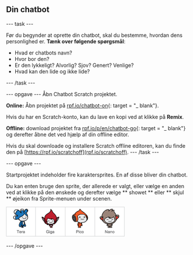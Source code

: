 ## Din chatbot

\--- task \---

Før du begynder at oprette din chatbot, skal du bestemme, hvordan dens personlighed er. **Tænk over følgende spørgsmål**:

+ Hvad er chatbots navn?
+ Hvor bor den?
+ Er den lykkeligt? Alvorlig? Sjov? Genert? Venlige?
+ Hvad kan den lide og ikke lide?

\--- /task \---

\--- opgave \--- Åbn Chatbot Scratch projektet.

**Online:** Åbn projektet på [rpf.io/chatbot-on](http://rpf.io/chatbot-on){: target = "_ blank"}.

Hvis du har en Scratch-konto, kan du lave en kopi ved at klikke på **Remix**.

**Offline:** download projektet fra [rpf.io/p/en/chatbot-go](http://rpf.io/p/en/chatbot-go){: target = "_ blank"} og derefter åbne det ved hjælp af din offline editor.

Hvis du skal downloade og installere Scratch offline editoren, kan du finde den på [https://rpf.io/scratchoff](rpf.io/scratchoff). \--- /task \---

\--- opgave \---

Startprojektet indeholder fire karaktersprites. En af disse bliver din chatbot.

Du kan enten bruge den sprite, der allerede er valgt, eller vælge en anden ved at klikke på den ønskede og derefter vælge ** showet ** eller ** skjul ** øjeikon fra Sprite-menuen under scenen.

![Vælg et tegn](images/chatbot-characters.png)

\--- /opgave \---